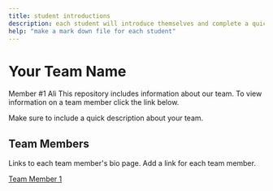 ```yaml
---
title: student introductions
description: each student will introduce themselves and complete a quick bio
help: "make a mark down file for each student"
---
```


# Your Team Name
Member #1
Ali
This repository includes information about our team. To view information on a team member click the link below.

Make sure to include a quick description about your team.

## Team Members

Links to each team member's bio page. Add a link for each team member.

[Team Member 1](/member1.md)